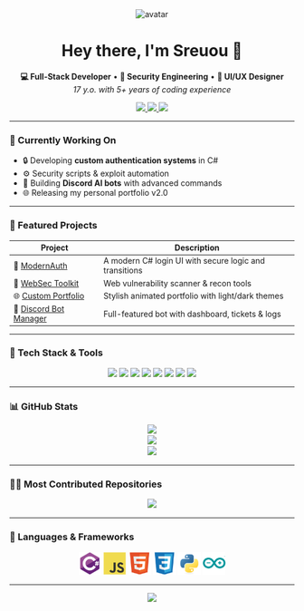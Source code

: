 <div align="center">
  <img src="https://avatars.githubusercontent.com/u/184767411?s=400&u=fb25f7af2477956deef015ab44131cd8acffdd77&v=4" height="180" alt="avatar" />
</div>

<h1 align="center">Hey there, I'm <b>Sreuou</b> 👋</h1>

<p align="center">
  <b>💻 Full-Stack Developer</b> • <b>🔐 Security Engineering</b> • <b>🎨 UI/UX Designer</b><br/>
  <i>17 y.o. with 5+ years of coding experience</i><br/>
</p>

<p align="center">
  <a href="https://discord.com/users/yourdiscordid" target="_blank">
    <img src="https://img.shields.io/badge/Discord-7289DA?style=for-the-badge&logo=discord&logoColor=white"/>
  </a>
  <a href="https://github.com/sreuou" target="_blank">
    <img src="https://img.shields.io/badge/GitHub-100000?style=for-the-badge&logo=github&logoColor=white"/>
  </a>
  <a href="https://yourwebsite.com" target="_blank">
    <img src="https://img.shields.io/badge/Portfolio-FF7139?style=for-the-badge&logo=firefox&logoColor=white"/>
  </a>
</p>

---

### 🚧 Currently Working On
- 🔒 Developing **custom authentication systems** in C#
- ⚙️ Security scripts & exploit automation
- 🧠 Building **Discord AI bots** with advanced commands
- 🌐 Releasing my personal portfolio v2.0

---

### 💼 Featured Projects

| Project | Description |
|--------|-------------|
| 🔐 [ModernAuth](https://github.com/sreuou/ModernAuth) | A modern C# login UI with secure logic and transitions |
| 🧰 [WebSec Toolkit](https://github.com/sreuou/WebSec-Toolkit) | Web vulnerability scanner & recon tools |
| 🌐 [Custom Portfolio](https://github.com/sreuou/Portfolio) | Stylish animated portfolio with light/dark themes |
| 🤖 [Discord Bot Manager](https://github.com/sreuou/Discord-Bot-Manager) | Full-featured bot with dashboard, tickets & logs |

---

### 🧠 Tech Stack & Tools

<p align="center">
  <img src="https://img.shields.io/badge/.NET-5C2D91?style=for-the-badge&logo=.net&logoColor=white"/>
  <img src="https://img.shields.io/badge/Node.js-339933?style=for-the-badge&logo=node.js&logoColor=white"/>
  <img src="https://img.shields.io/badge/Arduino-00979D?style=for-the-badge&logo=arduino&logoColor=white"/>
  <img src="https://img.shields.io/badge/Unreal Engine-313131?style=for-the-badge&logo=unrealengine&logoColor=white"/>
  <img src="https://img.shields.io/badge/Cloudflare-F38020?style=for-the-badge&logo=Cloudflare&logoColor=white"/>
  <img src="https://img.shields.io/badge/Web3.js-F16822?style=for-the-badge&logo=web3.js&logoColor=white"/>
  <img src="https://img.shields.io/badge/Adobe Photoshop-31A8FF?style=for-the-badge&logo=adobe-photoshop&logoColor=white"/>
  <img src="https://img.shields.io/badge/After Effects-9999FF?style=for-the-badge&logo=adobe-after-effects&logoColor=white"/>
</p>

---

### 📊 GitHub Stats

<p align="center">
  <img src="https://github-readme-stats.vercel.app/api?username=sreuou&theme=tokyonight&show_icons=true&hide_border=false&count_private=true" />
  <br/>
  <img src="https://streak-stats.demolab.com?user=sreuou&theme=tokyonight&hide_border=false"/>
  <br/>
  <img src="https://github-readme-stats.vercel.app/api/top-langs/?username=sreuou&layout=compact&theme=tokyonight&hide_border=false"/>
</p>

---

### 🧑‍💻 Most Contributed Repositories

<p align="center">
  <img src="https://github-contributor-stats.vercel.app/api?username=sreuou&limit=5&theme=dark&combine_all_yearly_contributions=true"/>
</p>

---

### 🧩 Languages & Frameworks

<p align="center">
  <img src="https://raw.githubusercontent.com/devicons/devicon/master/icons/csharp/csharp-original.svg" width="40" alt="C#" title="C#"/>
  <img src="https://raw.githubusercontent.com/devicons/devicon/master/icons/javascript/javascript-original.svg" width="40" alt="JavaScript" title="JavaScript"/>
  <img src="https://raw.githubusercontent.com/devicons/devicon/master/icons/html5/html5-original.svg" width="40" alt="HTML5" title="HTML5"/>
  <img src="https://raw.githubusercontent.com/devicons/devicon/master/icons/css3/css3-original.svg" width="40" alt="CSS3" title="CSS3"/>
  <img src="https://raw.githubusercontent.com/devicons/devicon/master/icons/python/python-original.svg" width="40" alt="Python" title="Python"/>
  <img src="https://raw.githubusercontent.com/devicons/devicon/master/icons/arduino/arduino-original.svg" width="40" alt="Arduino" title="Arduino"/>
</p>

---

<p align="center">
  <img src="https://visitcount.itsvg.in/api?id=sreuou&icon=1&color=12"/>
</p>
